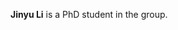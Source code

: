 <p>
<strong>Jinyu Li</strong> is a PhD student in the group.
</p>

<p>
  <a href="https://www.tech4health.co.uk/cdt-researchers/jinyu-li"><i class="fa fa-home fa-lg" title="UCL reference"></i></a>
</p>